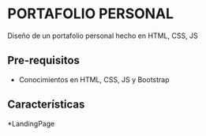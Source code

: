 # PORTAFOLIO PERSONAL
Diseño de un portafolio personal hecho en HTML, CSS, JS 

## Pre-requisitos
* Conocimientos en HTML, CSS, JS y Bootstrap

## Características
*LandingPage
